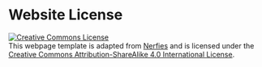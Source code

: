 # Website License
<a rel="license" href="http://creativecommons.org/licenses/by-sa/4.0/"><img alt="Creative Commons License" style="border-width:0" src="https://i.creativecommons.org/l/by-sa/4.0/88x31.png" /></a><br />This webpage template is adapted from <a href="https://github.com/nerfies/nerfies.github.io">Nerfies</a> and is licensed under the <a rel="license" href="http://creativecommons.org/licenses/by-sa/4.0/">Creative Commons Attribution-ShareAlike 4.0 International License</a>.
